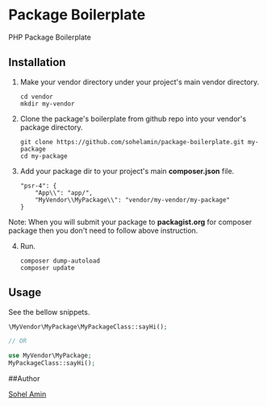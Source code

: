 # Package Boilerplate
PHP Package Boilerplate


## Installation

1. Make your vendor directory under your project's main vendor directory.
    ```
    cd vendor
    mkdir my-vendor
    ```
    
2. Clone the package's boilerplate from github repo into your vendor's package directory.
    ```
    git clone https://github.com/sohelamin/package-boilerplate.git my-package
    cd my-package
    ```

3. Add your package dir to your project's main **composer.json** file.
    ```
    "psr-4": {
        "App\\": "app/",
        "MyVendor\\MyPackage\\": "vendor/my-vendor/my-package"
    }
    ```
  Note: When you will submit your package to **packagist.org** for composer package then you don't need to follow above instruction.
    
4. Run.
    ```
    composer dump-autoload
    composer update
    ```


## Usage

See the bellow snippets.

  ```php
  \MyVendor\MyPackage\MyPackageClass::sayHi();
  
  // OR 
  
  use MyVendor\MyPackage;
  MyPackageClass::sayHi();
  
  ```

##Author

<a href="http://www.sohelamin.com">Sohel Amin</a>
